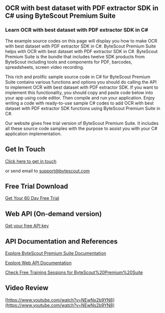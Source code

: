 ## OCR with best dataset with PDF extractor SDK in C# using ByteScout Premium Suite

### Learn OCR with best dataset with PDF extractor SDK in C#

The example source codes on this page will display you how to make OCR with best dataset with PDF extractor SDK in C#. ByteScout Premium Suite helps with OCR with best dataset with PDF extractor SDK in C#. ByteScout Premium Suite is the bundle that includes twelve SDK products from ByteScout including tools and components for PDF, barcodes, spreadsheets, screen video recording.

This rich and prolific sample source code in C# for ByteScout Premium Suite contains various functions and options you should do calling the API to implement OCR with best dataset with PDF extractor SDK. If you want to implement this functionality, you should copy and paste code below into your app using code editor. Then compile and run your application. Enjoy writing a code with ready-to-use sample C# codes to add OCR with best dataset with PDF extractor SDK functions using ByteScout Premium Suite in C#.

Our website gives free trial version of ByteScout Premium Suite. It includes all these source code samples with the purpose to assist you with your C# application implementation.

## Get In Touch

[Click here to get in touch](https://bytescout.zendesk.com/hc/en-us/requests/new?subject=ByteScout%20Premium%20Suite%20Question)

or send email to [support@bytescout.com](mailto:support@bytescout.com?subject=ByteScout%20Premium%20Suite%20Question) 

## Free Trial Download

[Get Your 60 Day Free Trial](https://bytescout.com/download/web-installer?utm_source=github-readme)

## Web API (On-demand version)

[Get your free API key](https://pdf.co/documentation/api?utm_source=github-readme)

## API Documentation and References

[Explore ByteScout Premium Suite Documentation](https://bytescout.com/documentation/index.html?utm_source=github-readme)

[Explore Web API Documentation](https://pdf.co/documentation/api?utm_source=github-readme)

[Check Free Training Sessions for ByteScout%20Premium%20Suite](https://academy.bytescout.com/)

## Video Review

[https://www.youtube.com/watch?v=NEwNs2b9YN8](https://www.youtube.com/watch?v=NEwNs2b9YN8)